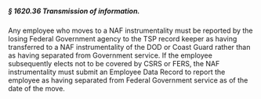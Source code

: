 ##### § 1620.36 Transmission of information. #####

Any employee who moves to a NAF instrumentality must be reported by the losing Federal Government agency to the TSP record keeper as having transferred to a NAF instrumentality of the DOD or Coast Guard rather than as having separated from Government service. If the employee subsequently elects not to be covered by CSRS or FERS, the NAF instrumentality must submit an Employee Data Record to report the employee as having separated from Federal Government service as of the date of the move.